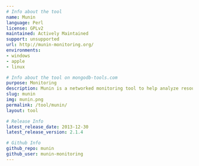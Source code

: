 ```yaml
---
# Info about the tool
name: Munin
language: Perl
license: GPLv2
maintained: Actively Maintained
support: unsupported
url: http://munin-monitoring.org/
environments:
- windows
- apple
- linux

# Info about the tool on mongodb-tools.com
purpose: Monitoring
description: Munin is a networked monitoring tool to help analyze resource trends and problems.
slug: munin
img: munin.png
permalink: /tool/munin/
layout: tool

# Release Info
latest_release_date: 2013-12-30
latest_release_version: 2.1.4

# Github Info
github_repo: munin
github_user: munin-monitoring
---
```


